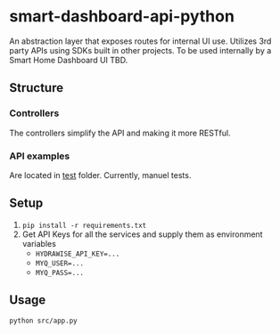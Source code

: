 # smart-dashboard-api-python
An abstraction layer that exposes routes for internal UI use.
Utilizes 3rd party APIs using SDKs built in other projects.
To be used internally by a Smart Home Dashboard UI TBD.

## Structure
### Controllers
The controllers simplify the API and making it more RESTful.
### API examples
Are located in [test](test/) folder. Currently, manuel tests.

## Setup
1. `pip install -r requirements.txt`
2. Get API Keys for all the services and supply them as environment variables
   - `HYDRAWISE_API_KEY=...`
   - `MYQ_USER=...`
   - `MYQ_PASS=...`

## Usage
`python src/app.py`